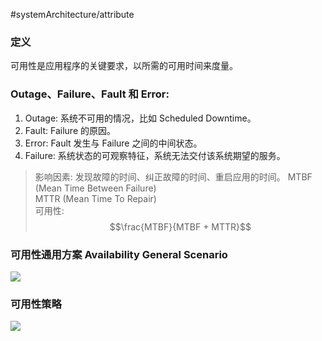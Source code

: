 #systemArchitecture/attribute 

### 定义
可用性是应用程序的关键要求，以所需的可用时间来度量。

### Outage、Failure、Fault 和 Error:
1. Outage: 系统不可用的情况，比如 Scheduled Downtime。
2. Fault: Failure 的原因。
3. Error: Fault 发生与 Failure 之间的中间状态。
4. Failure: 系统状态的可观察特征，系统无法交付该系统期望的服务。
>影响因素: 发现故障的时间、纠正故障的时间、重启应用的时间。
> MTBF (Mean Time Between Failure)  
>MTTR (Mean Time To Repair)  
>可用性: $$\frac{MTBF}{MTBF + MTTR}$$

### 可用性通用方案 Availability General Scenario
![](https://spricoder.oss-cn-shanghai.aliyuncs.com/2021-Software-System-Design/img/lec13/11.png)

### 可用性策略
![](https://spricoder.oss-cn-shanghai.aliyuncs.com/2021-Software-System-Design/img/lec13/13.png)
